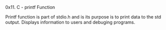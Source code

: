 0x11. C - printf Function

Printf function is part of stdio.h and is its purpose is to print data to the std output.
Displays information to users and debuging programs.

